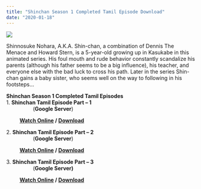 ```yaml
---
title: "Shinchan Season 1 Completed Tamil Episode Download"
date: "2020-01-18"
---
```


[![](https://1.bp.blogspot.com/-9QGtiUimraI/XiNtGRiVRVI/AAAAAAAAASg/-UixOtu62EQ2QJ0MfHFGPs_gUnmBhIdgwCLcBGAsYHQ/s320/images{f216006c657ec1a5ed06024de5f69d9b163acc7023fc8ad1765907c25dd17e7b}2B{f216006c657ec1a5ed06024de5f69d9b163acc7023fc8ad1765907c25dd17e7b}252831{f216006c657ec1a5ed06024de5f69d9b163acc7023fc8ad1765907c25dd17e7b}2529.jpeg)](https://1.bp.blogspot.com/-9QGtiUimraI/XiNtGRiVRVI/AAAAAAAAASg/-UixOtu62EQ2QJ0MfHFGPs_gUnmBhIdgwCLcBGAsYHQ/s1600/images{f216006c657ec1a5ed06024de5f69d9b163acc7023fc8ad1765907c25dd17e7b}2B{f216006c657ec1a5ed06024de5f69d9b163acc7023fc8ad1765907c25dd17e7b}252831{f216006c657ec1a5ed06024de5f69d9b163acc7023fc8ad1765907c25dd17e7b}2529.jpeg)

Shinnosuke Nohara, A.K.A. Shin-chan, a combination of Dennis The Menace and Howard Stern, is a 5-year-old growing up in Kasukabe in this animated series. His foul mouth and rude behavior constantly scandalize his parents (although his father seems to be a big influence), his teacher, and everyone else with the bad luck to cross his path. Later in the series Shin-chan gains a baby sister, who seems well on the way to following in his footsteps…

**Shinchan Season 1 Completed Tamil Episodes**  
1\. **Shinchan Tamil Episode Part – 1**  
                  (**Google Server**)

         **[Watch Online](https://gplinks.in/W4sHUQy) / [Download](https://gplinks.in/W4sHUQy)**

2\. **Shinchan Tamil Episode Part – 2**  
                  (**Google Server**)

         **[Watch Online](https://gplinks.in/pVnWO) / [Download](https://gplinks.in/pVnWO)**

3\. **Shinchan Tamil Episode Part – 3**  
                  (**Google Server)**

         **[Watch Online](https://gplinks.in/08SvjIaY) / [Download](https://gplinks.in/08SvjIaY)**
